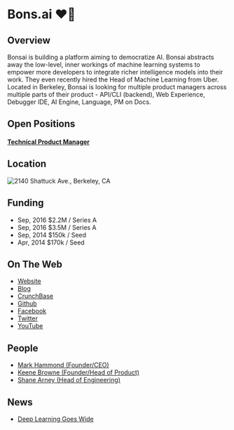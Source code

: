 # Bons.ai ❤️🤖

## Overview
Bonsai is building a platform aiming to democratize AI. Bonsai abstracts away the low-level, inner workings of machine learning systems to empower more developers to integrate richer intelligence models into their work. They even recently hired the Head of Machine Learning from Uber. Located in Berkeley, Bonsai is looking for multiple product managers across multiple parts of their product - API/CLI (backend), Web Experience, Debugger IDE, AI Engine, Language, PM on Docs.

## Open Positions
#### [Technical Product Manager](https://github.com/the31337/bonsai/blob/master/technical-product-manager.md)

## Location
![2140 Shattuck Ave., Berkeley, CA](http://maps.googleapis.com/maps/api/staticmap?center=2140+Shattuck+Ave.,+Berkeley,+CA&zoom=13&scale=false&size=600x300&maptype=roadmap&format=png&visual_refresh=true&markers=size:mid%7Ccolor:0xff0000%7Clabel:1%7C2140+Shattuck+Ave.,+Berkeley,+CA)  

## Funding
+ Sep, 2016	$2.2M / Series A
+ Sep, 2016	$3.5M / Series A
+ Sep, 2014	$150k / Seed
+ Apr, 2014	$170k / Seed

## On The Web
+ [Website](http://bons.ai)
+ [Blog](http://bons.ai/blog)
+ [CrunchBase](https://www.crunchbase.com/organization/bonsai-ai)
+ [Github](https://github.com/BonsaiAI)
+ [Facebook](https://www.facebook.com/bonsaiAI/)
+ [Twitter](https://twitter.com/bonsaiai)
+ [YouTube](https://www.youtube.com/channel/UCmAzclDAW1n9hHvoUyrWPcg)

## People
+ [Mark Hammond (Founder/CEO)](https://www.linkedin.com/in/markisaachammond)
+ [Keene Browne (Founder/Head of Product)](https://www.linkedin.com/in/keenbrowne)
+ [Shane Arney (Head of Engineering)](https://www.linkedin.com/in/shanearney)

## News
+ [Deep Learning Goes Wide](https://backchannel.com/you-too-can-become-a-machine-learning-rock-star-no-phd-necessary-107a1624d96b#.2163i2hmz)

